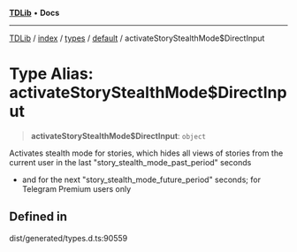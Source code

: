 [**TDLib**](../../../../../../README.md) • **Docs**

***

[TDLib](../../../../../../modules.md) / [index](../../../../../README.md) / [types](../../../README.md) / [default](../README.md) / activateStoryStealthMode$DirectInput

# Type Alias: activateStoryStealthMode$DirectInput

> **activateStoryStealthMode$DirectInput**: `object`

Activates stealth mode for stories, which hides all views of stories from the current user in the last "story_stealth_mode_past_period" seconds

- and for the next "story_stealth_mode_future_period" seconds; for Telegram Premium users only

## Defined in

dist/generated/types.d.ts:90559
